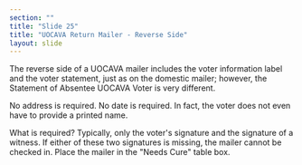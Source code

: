 ```yaml
---
section: ""
title: "Slide 25"
title: "UOCAVA Return Mailer - Reverse Side"
layout: slide
---
```


The reverse side of a UOCAVA mailer includes the voter information label and the voter statement, just as on the domestic mailer; however, the Statement of Absentee UOCAVA Voter is very different.

No address is required. No date is required. In fact, the voter does not even have to provide a printed name.

What is required? Typically, only the voter's signature and the signature of a witness. If either of these two signatures is missing, the mailer cannot be checked in. Place the mailer in the "Needs Cure" table box.
